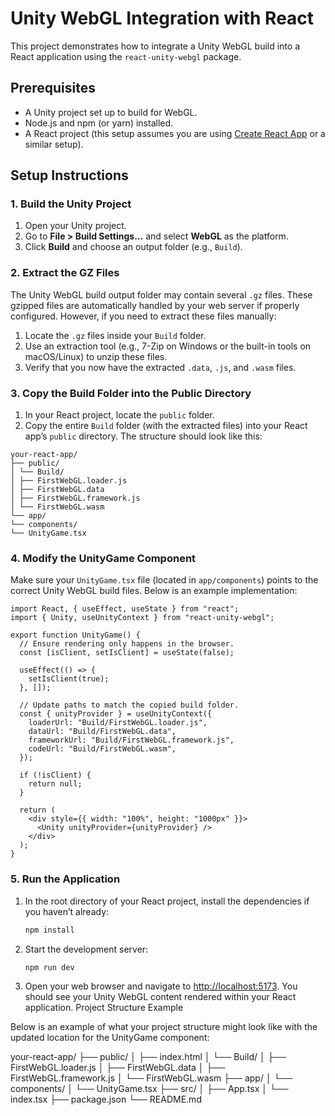 # Unity WebGL Integration with React

This project demonstrates how to integrate a Unity WebGL build into a React application using the `react-unity-webgl` package.

## Prerequisites

- A Unity project set up to build for WebGL.
- Node.js and npm (or yarn) installed.
- A React project (this setup assumes you are using [Create React App](https://create-react-app.dev/) or a similar setup).

## Setup Instructions

### 1. Build the Unity Project

1. Open your Unity project.
2. Go to **File > Build Settings...** and select **WebGL** as the platform.
3. Click **Build** and choose an output folder (e.g., `Build`).

### 2. Extract the GZ Files

The Unity WebGL build output folder may contain several `.gz` files. These gzipped files are automatically handled by your web server if properly configured. However, if you need to extract these files manually:

1. Locate the `.gz` files inside your `Build` folder.
2. Use an extraction tool (e.g., 7-Zip on Windows or the built-in tools on macOS/Linux) to unzip these files.
3. Verify that you now have the extracted `.data`, `.js`, and `.wasm` files.

### 3. Copy the Build Folder into the Public Directory

1. In your React project, locate the `public` folder.
2. Copy the entire `Build` folder (with the extracted files) into your React app’s `public` directory. The structure should look like this:

```tsx
your-react-app/
├── public/
│ └── Build/
│ ├── FirstWebGL.loader.js
│ ├── FirstWebGL.data
│ ├── FirstWebGL.framework.js
│ └── FirstWebGL.wasm
└── app/
└── components/
└── UnityGame.tsx
```

### 4. Modify the UnityGame Component

Make sure your `UnityGame.tsx` file (located in `app/components`) points to the correct Unity WebGL build files. Below is an example implementation:

```tsx
import React, { useEffect, useState } from "react";
import { Unity, useUnityContext } from "react-unity-webgl";

export function UnityGame() {
  // Ensure rendering only happens in the browser.
  const [isClient, setIsClient] = useState(false);

  useEffect(() => {
    setIsClient(true);
  }, []);

  // Update paths to match the copied build folder.
  const { unityProvider } = useUnityContext({
    loaderUrl: "Build/FirstWebGL.loader.js",
    dataUrl: "Build/FirstWebGL.data",
    frameworkUrl: "Build/FirstWebGL.framework.js",
    codeUrl: "Build/FirstWebGL.wasm",
  });

  if (!isClient) {
    return null;
  }

  return (
    <div style={{ width: "100%", height: "1000px" }}>
      <Unity unityProvider={unityProvider} />
    </div>
  );
}
```

### 5. Run the Application

1. In the root directory of your React project, install the dependencies if you haven’t already:

   ```bash
   npm install
   ```

2. Start the development server:

   ```bash
   npm run dev
   ```

3. Open your web browser and navigate to [http://localhost:5173](http://localhost:5173). You should see your Unity WebGL content rendered within your React application.
   Project Structure Example

Below is an example of what your project structure might look like with the updated location for the UnityGame component:

your-react-app/
├── public/
│ ├── index.html
│ └── Build/
│ ├── FirstWebGL.loader.js
│ ├── FirstWebGL.data
│ ├── FirstWebGL.framework.js
│ └── FirstWebGL.wasm
├── app/
│ └── components/
│ └── UnityGame.tsx
├── src/
│ ├── App.tsx
│ └── index.tsx
├── package.json
└── README.md

```

```
